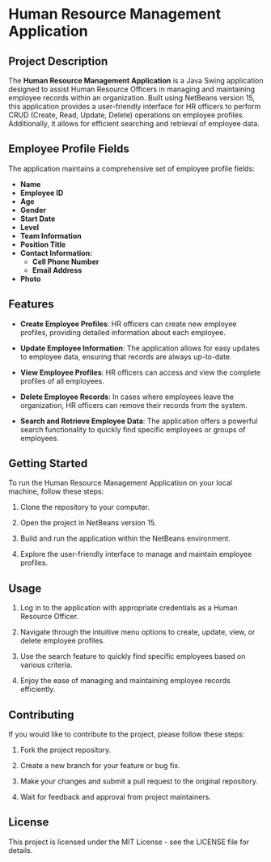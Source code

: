 # Human Resource Management Application

## Project Description

The **Human Resource Management Application** is a Java Swing application designed to assist Human Resource Officers in managing and maintaining employee records within an organization. Built using NetBeans version 15, this application provides a user-friendly interface for HR officers to perform CRUD (Create, Read, Update, Delete) operations on employee profiles. Additionally, it allows for efficient searching and retrieval of employee data.

## Employee Profile Fields

The application maintains a comprehensive set of employee profile fields:

- **Name**
- **Employee ID**
- **Age**
- **Gender**
- **Start Date**
- **Level**
- **Team Information**
- **Position Title**
- **Contact Information:**
  - **Cell Phone Number**
  - **Email Address**
- **Photo**

## Features

- **Create Employee Profiles**: HR officers can create new employee profiles, providing detailed information about each employee.

- **Update Employee Information**: The application allows for easy updates to employee data, ensuring that records are always up-to-date.

- **View Employee Profiles**: HR officers can access and view the complete profiles of all employees.

- **Delete Employee Records**: In cases where employees leave the organization, HR officers can remove their records from the system.

- **Search and Retrieve Employee Data**: The application offers a powerful search functionality to quickly find specific employees or groups of employees.

## Getting Started

To run the Human Resource Management Application on your local machine, follow these steps:

1. Clone the repository to your computer.

2. Open the project in NetBeans version 15.

3. Build and run the application within the NetBeans environment.

4. Explore the user-friendly interface to manage and maintain employee profiles.

## Usage

1. Log in to the application with appropriate credentials as a Human Resource Officer.

2. Navigate through the intuitive menu options to create, update, view, or delete employee profiles.

3. Use the search feature to quickly find specific employees based on various criteria.

4. Enjoy the ease of managing and maintaining employee records efficiently.

## Contributing

If you would like to contribute to the project, please follow these steps:

1. Fork the project repository.

2. Create a new branch for your feature or bug fix.

3. Make your changes and submit a pull request to the original repository.

4. Wait for feedback and approval from project maintainers.

## License

This project is licensed under the MIT License - see the LICENSE file for details.
